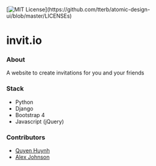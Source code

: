 [![MIT License](https://img.shields.io/apm/l/atomic-design-ui.svg?)](https://github.com/tterb/atomic-design-ui/blob/master/LICENSEs)



# invit.io

### About
A website to create invitations for you and your friends

### Stack

- Python
- Django
- Bootstrap 4
- Javascript (jQuery)

### Contributors 
- [Quyen Huynh](http://github.com/quyenxhuynh/)
- [Alex Johnson](https://github.com/afj3vh/)
